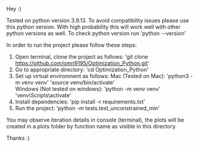 Hey :)

Tested on python version 3.9.13. To avoid compatibility issues please use this python version. With high probability this will work well with other python versions as well.
To check python version run 'python --version'

In order to run the project please follow these steps:
1. Open terminal, clone the project as follows:
    'git clone https://github.com/omri9195/Optimization_Python.git'
2. Go to appropriate directory:
    'cd Optimization_Python'
3. Set up virtual environment as follows:
   Mac (Tested on Mac):
     'python3 -m venv venv'
     'source venv/bin/activate'
   <br> 
  Windows (Not tested on windows):
     'python -m venv venv'
     'venv\Scripts\activate'
5. Install dependencies:
     'pip install -r requirements.txt'
6. Run the project:
     'python -m tests.test_unconstrained_min'


You may observe iteration details in console (terminal), the plots will be created in a plots folder by function name as visible in this directory.

Thanks :)
